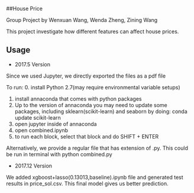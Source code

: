 ##House Price

Group Project by Wenxuan Wang, Wenda Zheng, Zining Wang

This project investigate how different features can affect house prices.

Usage
----------

* 2017.5 Version

Since we used Jupyter, we directly exported the files as a pdf file

To run:
0. install Python 2.7(may require environmental variable setups)
1. install annaconda that comes with python packages
2. Up to the version of annaconda you may need to update some packages, including sklearn(scikit-learn) and seaborn by doing:
	conda update scikit-learn
3. open jupyter inside of annaconda
4. open combined.ipynb
5. to run each block, select that block and do SHIFT + ENTER

Alternatively, we provide a regular file that has extension of .py. This could be run in terminal with
	python combined.py

* 2017.12 Version

We added xgboost+lasso(0.13013,baseline).ipynb file and generated test results in price_sol.csv. This final model gives us better prediction.